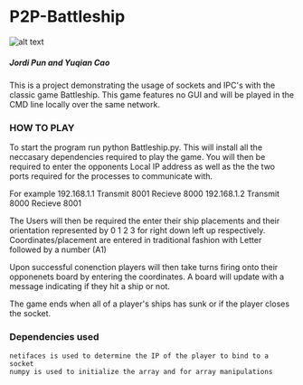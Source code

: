 # P2P-Battleship 
![alt text](https://raw.githubusercontent.com/punjordi/P2P-Battleship/master/asset/banner.jpg)
##### Jordi Pun and Yuqian Cao
This is a project demonstrating the usage of sockets and IPC's with the classic game Battleship. This game features no GUI and will be played in the CMD line locally over the same network.

### HOW TO PLAY
To start the program run python Battleship.py. This will install all the neccasary dependencies required to play the game. 
You will then be required to enter the opponents Local IP address as well as the the two ports required for the processes to communicate with. 

For example 192.168.1.1 Transmit 8001 Recieve 8000
            192.168.1.2 Transmit 8000 Recieve 8001

The Users will then be required the enter their ship placements and their orientation represented by 0 1 2 3 for right down left up respectively. Coordinates/placement are entered in traditional fashion with Letter followed by a number (A1)

Upon successful conenction players will then take turns firing onto their opponenets board by entering the coordinates. A board will update with a message indicating if they hit a ship or not. 

The game ends when all of a player's ships has sunk or if the player closes the socket.


    
### Dependencies used
    
    netifaces is used to determine the IP of the player to bind to a socket
    numpy is used to initialize the array and for array manipulations
    
    

